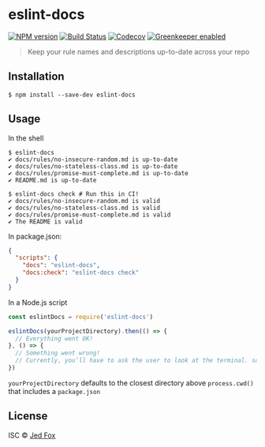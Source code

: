 # eslint-docs

[![NPM version](https://img.shields.io/npm/v/eslint-docs.svg?style=flat-square)](https://npmjs.org/package/eslint-docs)
[![Build Status](https://img.shields.io/travis/j-f1/eslint-docs/master.svg?style=flat-square)](https://travis-ci.org/j-f1/eslint-docs)
[![Codecov](https://img.shields.io/codecov/c/github/j-f1/eslint-docs.svg?style=flat-square)](https://codecov.io/gh/j-f1/eslint-docs)
[![Greenkeeper enabled](https://img.shields.io/badge/greenkeeper-enabled-00c775.svg?style=flat-square)](https://greenkeeper.io/)

> Keep your rule names and descriptions up-to-date across your repo

## Installation

```shellsession
$ npm install --save-dev eslint-docs
```

## Usage

In the shell

```shellsession
$ eslint-docs
✔ docs/rules/no-insecure-random.md is up-to-date
✔ docs/rules/no-stateless-class.md is up-to-date
✔ docs/rules/promise-must-complete.md is up-to-date
✔ README.md is up-to-date

$ eslint-docs check # Run this in CI!
✔ docs/rules/no-insecure-random.md is valid
✔ docs/rules/no-stateless-class.md is valid
✔ docs/rules/promise-must-complete.md is valid
✔ The README is valid
```

In package.json:

```json
{
  "scripts": {
    "docs": "eslint-docs",
    "docs:check": "eslint-docs check"
  }
}
```

In a Node.js script

```js
const eslintDocs = require('eslint-docs')

eslintDocs(yourProjectDirectory).then(() => {
  // Everything went OK!
}, () => {
  // Something went wrong!
  // Currently, you’ll have to ask the user to look at the terminal. sorry :(
})

```

`yourProjectDirectory` defaults to the closest directory above `process.cwd()`
that includes a `package.json`


## License

ISC © [Jed Fox](https://j-f1.github.io)
